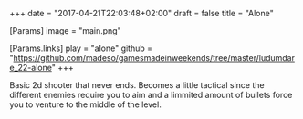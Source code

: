 +++
date = "2017-04-21T22:03:48+02:00"
draft = false
title = "Alone"

[Params]
image = "main.png"

[Params.links]
play = "alone"
github = "https://github.com/madeso/gamesmadeinweekends/tree/master/ludumdare_22-alone"
+++

Basic 2d shooter that never ends. Becomes a little tactical since the different enemies require you to aim and a limmited amount of bullets force you to venture to the middle of the level.
